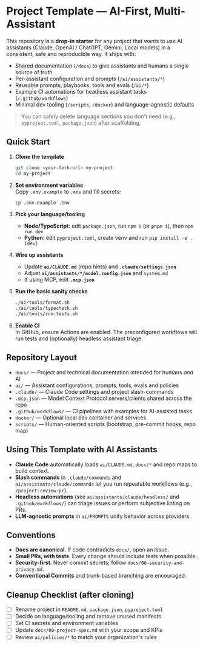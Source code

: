 # Project Template — AI-First, Multi-Assistant

This repository is a **drop-in starter** for any project that wants to use AI assistants (Claude, OpenAI / ChatGPT, Gemini, Local models) in a consistent, safe and reproducible way. It ships with:
- Shared documentation (`/docs`) to give assistants and humans a single source of truth
- Per-assistant configuration and prompts (`/ai/assistants/*`)
- Reusable prompts, playbooks, tools and evals (`/ai/*`)
- Example CI automations for headless assistant tasks (`/.github/workflows`)
- Minimal dev tooling (`/scripts`, `/docker`) and language-agnostic defaults

> You can safely delete language sections you don't need (e.g., `pyproject.toml`, `package.json`) after scaffolding.

## Quick Start

1. **Clone the template**  
   ```bash
   git clone <your-fork-url> my-project
   cd my-project
   ```

2. **Set environment variables**  
   Copy `.env.example` to `.env` and fill secrets:
   ```bash
   cp .env.example .env
   ```

3. **Pick your language/tooling**  
   - **Node/TypeScript**: edit `package.json`, run `npm i` (or `pnpm i`), then `npm run dev`
   - **Python**: edit `pyproject.toml`, create venv and run `pip install -e .[dev]`

4. **Wire up assistants**  
   - Update **`ai/CLAUDE.md`** (repo hints) and **`.claude/settings.json`**
   - Adjust **`ai/assistants/*/model.config.json`** and `system.md`
   - If using MCP, edit **`.mcp.json`**

5. **Run the basic sanity checks**  
   ```bash
   ./ai/tools/format.sh
   ./ai/tools/typecheck.sh
   ./ai/tools/run-tests.sh
   ```

6. **Enable CI**  
   In GitHub, ensure Actions are enabled. The preconfigured workflows will run tests and (optionally) headless assistant triage.

## Repository Layout

- `docs/` — Project and technical documentation intended for humans *and* AI
- `ai/` — Assistant configurations, prompts, tools, evals and policies
- `.claude/` — Claude Code settings and project slash-commands
- `.mcp.json` — Model Context Protocol servers/clients shared across the repo
- `.github/workflows/` — CI pipelines with examples for AI-assisted tasks
- `docker/` — Optional local dev container and services
- `scripts/` — Human-oriented scripts (bootstrap, pre-commit hooks, repo map)

## Using This Template with AI Assistants

- **Claude Code** automatically loads `ai/CLAUDE.md`, `docs/*` and repo maps to build context.
- **Slash commands** in `.claude/commands` and `ai/assistants/claude/commands` let you run repeatable workflows (e.g., `/project:review-pr`).
- **Headless automations** (see `ai/assistants/claude/headless/` and `.github/workflows/`) can triage issues or perform subjective linting on PRs.
- **LLM-agnostic prompts** in `ai/PROMPTS` unify behavior across providers.

## Conventions

- **Docs are canonical**. If code contradicts `docs/`, open an issue.
- **Small PRs, with tests**. Every change should include tests when possible.
- **Security-first**. Never commit secrets; follow `docs/06-security-and-privacy.md`.
- **Conventional Commits** and trunk-based branching are encouraged.

## Cleanup Checklist (after cloning)

- [ ] Rename project in `README.md`, `package.json`, `pyproject.toml`
- [ ] Decide on language/tooling and remove unused manifests
- [ ] Set CI secrets and environment variables
- [ ] Update `docs/00-project-spec.md` with your scope and KPIs
- [ ] Review `ai/policies/*` to match your organization's rules
